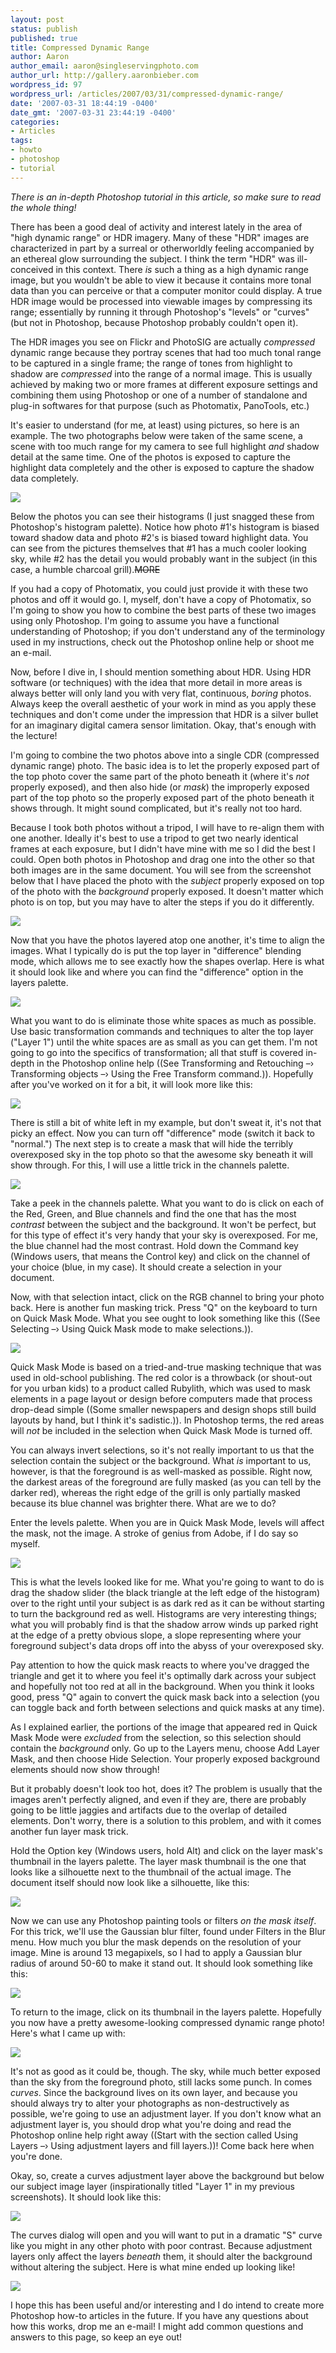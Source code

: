```yaml
---
layout: post
status: publish
published: true
title: Compressed Dynamic Range
author: Aaron
author_email: aaron@singleservingphoto.com
author_url: http://gallery.aaronbieber.com
wordpress_id: 97
wordpress_url: /articles/2007/03/31/compressed-dynamic-range/
date: '2007-03-31 18:44:19 -0400'
date_gmt: '2007-03-31 23:44:19 -0400'
categories:
- Articles
tags:
- howto
- photoshop
- tutorial
---
```


*There is an in-depth Photoshop tutorial in this article, so make sure to read
the whole thing!*

There has been a good deal of activity and interest lately in the area of "high
dynamic range" or HDR imagery. Many of these "HDR" images are characterized in
part by a surreal or otherworldly feeling accompanied by an ethereal glow
surrounding the subject. I think the term "HDR" was ill-conceived in this
context. There *is* such a thing as a high dynamic range image, but you wouldn't
be able to view it because it contains more tonal data than you can perceive or
that a computer monitor could display. A true HDR image would be processed into
viewable images by compressing its range; essentially by running it through
Photoshop's "levels" or "curves" (but not in Photoshop, because Photoshop
probably couldn't open it).

The HDR images you see on Flickr and PhotoSIG are actually _compressed_ dynamic
range because they portray scenes that had too much tonal range to be captured
in a single frame; the range of tones from highlight to shadow are _compressed_
into the range of a normal image. This is usually achieved by making two or more
frames at different exposure settings and combining them using Photoshop or one
of a number of standalone and plug-in softwares for that purpose (such as
Photomatix, PanoTools, etc.)

It's easier to understand (for me, at least) using pictures, so here is an
example. The two photographs below were taken of the same scene, a scene with
too much range for my camera to see full highlight *and* shadow detail at the
same time. One of the photos is exposed to capture the highlight data completely
and the other is exposed to capture the shadow data completely.

![](/articles/hdr/Figure-1.jpg)

Below the photos you can see their histograms (I just snagged these from
Photoshop's histogram palette). Notice how photo #1's histogram is biased
toward shadow data and photo #2's is biased toward highlight data. You can see
from the pictures themselves that #1 has a much cooler looking sky, while #2
has the detail you would probably want in the subject (in this case, a humble
charcoal grill).~~MORE~~

If you had a copy of Photomatix, you could just provide it with these two photos
and off it would go. I, myself, don't have a copy of Photomatix, so I'm going to
show you how to combine the best parts of these two images using only
Photoshop. I'm going to assume you have a functional understanding of Photoshop;
if you don't understand any of the terminology used in my instructions, check
out the Photoshop online help or shoot me an e-mail.

Now, before I dive in, I should mention something about HDR. Using HDR software
(or techniques) with the idea that more detail in more areas is always better
will only land you with very flat, continuous, _boring_ photos. Always keep the
overall aesthetic of your work in mind as you apply these techniques and don't
come under the impression that HDR is a silver bullet for an imaginary digital
camera sensor limitation. Okay, that's enough with the lecture!

I'm going to combine the two photos above into a single CDR (compressed dynamic
range) photo. The basic idea is to let the properly exposed part of the top
photo cover the same part of the photo beneath it (where it's _not_ properly
exposed), and then also hide (or _mask_) the improperly exposed part of the top
photo so the properly exposed part of the photo beneath it shows through. It
might sound complicated, but it's really not too hard.

Because I took both photos without a tripod, I will have to re-align them with
one another. Ideally it's best to use a tripod to get two nearly identical
frames at each exposure, but I didn't have mine with me so I did the best I
could. Open both photos in Photoshop and drag one into the other so that both
images are in the same document. You will see from the screenshot below that I
have placed the photo with the _subject_ properly exposed on top of the photo
with the _background_ properly exposed. It doesn't matter which photo is on top,
but you may have to alter the steps if you do it differently.

![](/articles/hdr/Figure-2.jpg)

Now that you have the photos layered atop one another, it's time to align the
images. What I typically do is put the top layer in "difference" blending mode,
which allows me to see exactly how the shapes overlap. Here is what it should
look like and where you can find the "difference" option in the layers palette.

![](/articles/hdr/Figure-3.jpg)

What you want to do is eliminate those white spaces as much as possible.  Use
basic transformation commands and techniques to alter the top layer ("Layer 1")
until the white spaces are as small as you can get them. I'm not going to go
into the specifics of transformation; all that stuff is covered in-depth in the
Photoshop online help ((See Transforming and Retouching –› Transforming objects
–› Using the Free Transform command.)). Hopefully after you've worked on it for
a bit, it will look more like this:

![](/articles/hdr/Figure-4.jpg)

There is still a bit of white left in my example, but don't sweat it, it's not
that picky an effect. Now you can turn off "difference" mode (switch it back to
"normal.") The next step is to create a mask that will hide the terribly
overexposed sky in the top photo so that the awesome sky beneath it will show
through. For this, I will use a little trick in the channels palette.

![](/articles/hdr/Figure-5.jpg)

Take a peek in the channels palette. What you want to do is click on each of the
Red, Green, and Blue channels and find the one that has the most _contrast_
between the subject and the background. It won't be perfect, but for this type
of effect it's very handy that your sky is overexposed. For me, the blue channel
had the most contrast. Hold down the Command key (Windows users, that means the
Control key) and click on the channel of your choice (blue, in my case). It
should create a selection in your document.

Now, with that selection intact, click on the RGB channel to bring your photo
back. Here is another fun masking trick. Press "Q" on the keyboard to turn on
Quick Mask Mode. What you see ought to look something like this ((See Selecting
–› Using Quick Mask mode to make selections.)).

![](/articles/hdr/Figure-6.jpg)

Quick Mask Mode is based on a tried-and-true masking technique that was used in
old-school publishing. The red color is a throwback (or shout-out for you urban
kids) to a product called Rubylith, which was used to mask elements in a page
layout or design before computers made that process drop-dead simple ((Some
smaller newspapers and design shops still build layouts by hand, but I think
it's sadistic.)). In Photoshop terms, the red areas will _not_ be included in
the selection when Quick Mask Mode is turned off.

You can always invert selections, so it's not really important to us that the
selection contain the subject or the background. What _is_ important to us,
however, is that the foreground is as well-masked as possible. Right now, the
darkest areas of the foreground are fully masked (as you can tell by the darker
red), whereas the right edge of the grill is only partially masked because its
blue channel was brighter there. What are we to do?

Enter the levels palette. When you are in Quick Mask Mode, levels will affect
the mask, not the image. A stroke of genius from Adobe, if I do say so myself.

![](/articles/hdr/Figure-7.jpg)

This is what the levels looked like for me. What you're going to want to do is
drag the shadow slider (the black triangle at the left edge of the histogram)
over to the right until your subject is as dark red as it can be without
starting to turn the background red as well. Histograms are very interesting
things; what you will probably find is that the shadow arrow winds up parked
right at the edge of a pretty obvious slope, a slope representing where your
foreground subject's data drops off into the abyss of your overexposed sky.

Pay attention to how the quick mask reacts to where you've dragged the triangle
and get it to where you feel it's optimally dark across your subject and
hopefully not too red at all in the background. When you think it looks good,
press "Q" again to convert the quick mask back into a selection (you can toggle
back and forth between selections and quick masks at any time).

As I explained earlier, the portions of the image that appeared red in Quick
Mask Mode were _excluded_ from the selection, so this selection should contain
the _background_ only. Go up to the Layers menu, choose Add Layer Mask, and then
choose Hide Selection. Your properly exposed background elements should now show
through!

But it probably doesn't look too hot, does it? The problem is usually that the
images aren't perfectly aligned, and even if they are, there are probably going
to be little jaggies and artifacts due to the overlap of detailed
elements. Don't worry, there is a solution to this problem, and with it comes
another fun layer mask trick.

Hold the Option key (Windows users, hold Alt) and click on the layer mask's
thumbnail in the layers palette. The layer mask thumbnail is the one that looks
like a silhouette next to the thumbnail of the actual image. The document itself
should now look like a silhouette, like this:

![](/articles/hdr/Figure-8.jpg)

Now we can use any Photoshop painting tools or filters _on the mask itself_. For
this trick, we'll use the Gaussian blur filter, found under Filters in the Blur
menu. How much you blur the mask depends on the resolution of your image. Mine
is around 13 megapixels, so I had to apply a Gaussian blur radius of around
50-60 to make it stand out. It should look something like this:

![](/articles/hdr/Figure-9.jpg)

To return to the image, click on its thumbnail in the layers palette.  Hopefully
you now have a pretty awesome-looking compressed dynamic range photo! Here's
what I came up with:

![](/articles/hdr/Figure-10.jpg)

It's not as good as it could be, though. The sky, while much better exposed than
the sky from the foreground photo, still lacks some punch.  In comes
_curves_. Since the background lives on its own layer, and because you should
always try to alter your photographs as non-destructively as possible, we're
going to use an adjustment layer.  If you don't know what an adjustment layer
is, you should drop what you're doing and read the Photoshop online help right
away ((Start with the section called Using Layers –› Using adjustment layers and
fill layers.))! Come back here when you're done.

Okay, so, create a curves adjustment layer above the background but below our
subject image layer (inspirationally titled "Layer 1" in my previous
screenshots). It should look like this:

![](/articles/hdr/Figure-11.jpg)

The curves dialog will open and you will want to put in a dramatic "S" curve
like you might in any other photo with poor contrast. Because adjustment layers
only affect the layers _beneath_ them, it should alter the background without
altering the subject. Here is what mine ended up looking like!

![](/articles/hdr/Figure-12.jpg)

I hope this has been useful and/or interesting and I do intend to create more
Photoshop how-to articles in the future. If you have any questions about how
this works, drop me an e-mail! I might add common questions and answers to this
page, so keep an eye out!
